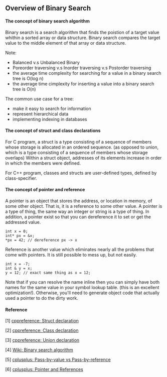 ## Overview of Binary Search ##

#### The concept of binary search algorithm ####
Binary search is a search algorithm that finds the poistion of a target value whithin a sorted array or data structure. Binary search compares the target value to the middle element of that array or data structure.

Note: 
- Balanced v.s Unbalanced Binary
- Poreorder traversing v.s Inorder traversing v.s Postorder traversing
- the average time complexity for searching for a value in a binary search tree is O(log n)
- the average time cimplexity for inserting a value into a binary search tree is O(n)

The common use case for a tree:
- make it easy to search for information
- represent hierarchical data
- implementing indexing in databases


#### The concept of struct and class declarations ####
For C program, a struct is a type consisting of a sequence of members whose storage is allocated in an ordered sequence. (as opposed to union, which is a type consisting of a sequence of members whose storage overlaps) Within a struct object, addresses of its elements increase in order in which the members were defined. 

For C++ program, classes and structs are user-defined types, defined by class-specifier.

#### The concept of pointer and reference ####
A pointer is an object that stores the address, or location in memory, of some other object. That is, it is a reference to some other value. A pointer is a type of thing, the same way an integer or string is a type of thing. In addition, a pointer exist so that you can dereference it to set or get the addressed value.

<div class="language-shell highlighter-rouge"><pre class="highlight"><code class="hljs ruby"><span class="nb">int x = 0;
int* px = &x;
*px = 42; // dereference px -> x</span></code></pre></div>

Reference is another value which eliminates nearly all the problems that come with pointers. It is still possible to mess up, but not easily.

<div class="language-shell highlighter-rouge"><pre class="highlight"><code class="hljs ruby"><span class="nb">int x = -7;
int & y = x;
y = 12; // exact same thing as x = 12;</span></code></pre></div>

Note that if you can resolve the name inline then you can simply have both names for the same value in your symbol lookup table. (this is an excellent optimization!). Otherwise, you'll need to generate object code that actually used a pointer to do the dirty work.

#### Reference ####
[1] [cppreference: Struct declaration](https://en.cppreference.com/w/c/language/struct)

[2] [cppreference: Class declaration](https://en.cppreference.com/w/cpp/language/class)

[3] [cppreference: Union declaration](https://en.cppreference.com/w/c/language/union)

[4] [Wiki: Binary search algorithm](https://en.wikipedia.org/wiki/Binary_search_algorithm)

[5] [cplusplus: Pass-by-value vs Pass-by-reference](https://www.cplusplus.com/faq/beginners/call-by/)

[6] [cplusplus: Pointer and References](https://www.cplusplus.com/faq/beginners/pointers-and-references/)
